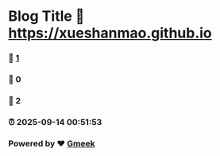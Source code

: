 # Blog Title :link: https://xueshanmao.github.io
### :page_facing_up: [1](https://xueshanmao.github.io/tag.html) 
### :speech_balloon: 0 
### :hibiscus: 2 
### :alarm_clock: 2025-09-14 00:51:53 
### Powered by :heart: [Gmeek](https://github.com/Meekdai/Gmeek)


